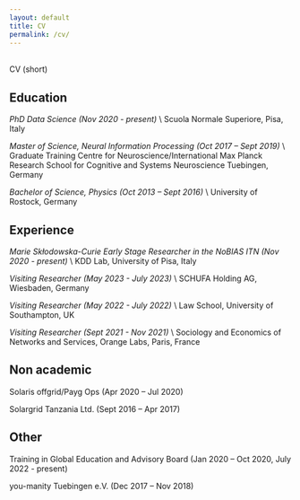 ```yaml
---
layout: default
title: CV
permalink: /cv/
---
```


<br />

<div class="title">
CV (short)
</div>

## Education

*PhD Data Science (Nov 2020 - present)* \\
Scuola Normale Superiore, Pisa, Italy

*Master of Science, Neural Information Processing (Oct 2017 – Sept 2019)* \\
Graduate Training Centre for Neuroscience/International Max Planck Research School for Cognitive and Systems Neuroscience Tuebingen, Germany

*Bachelor of Science, Physics (Oct 2013 – Sept 2016)* \\
University of Rostock, Germany

## Experience

*Marie Skłodowska-Curie Early Stage Researcher in the NoBIAS ITN (Nov 2020 - present)* \\
KDD Lab, University of Pisa, Italy

*Visiting Researcher (May 2023 - July 2023)* \\
SCHUFA Holding AG, Wiesbaden, Germany

*Visiting Researcher (May 2022 - July 2022)* \\
Law School, University of Southampton, UK

*Visiting Researcher (Sept 2021 - Nov 2021)* \\
Sociology and Economics of Networks and Services, Orange Labs, Paris, France

## Non academic

Solaris offgrid/Payg Ops (Apr 2020 – Jul 2020)

Solargrid Tanzania Ltd. (Sept 2016 – Apr 2017)

## Other

Training in Global Education and Advisory Board (Jan 2020 – Oct 2020, July 2022 - present)

you-manity Tuebingen e.V. (Dec 2017 – Nov 2018)
